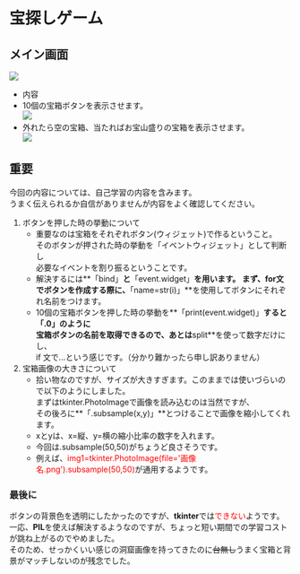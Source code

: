 # 宝探しゲーム  

## メイン画面  
![]( "メイン")  
* 内容  
 * 10個の宝箱ボタンを表示させます。  
![]( "はずれ")  
 * 外れたら空の宝箱、当たればお宝山盛りの宝箱を表示させます。  
![]( "あたり")  

## 重要  
今回の内容については、自己学習の内容を含みます。  
うまく伝えられるか自信がありませんが内容をよく確認してください。  

1. ボタンを押した時の挙動について
	* 重要なのは宝箱をそれぞれボタン(ウィジェット)で作るということ。  
		そのボタンが押された時の挙動を「イベントウィジェット」として判断し  
		必要なイベントを割り振るということです。  
	* 解決するには**「bind」**と**「event.widget」**を用います。
		まず、for文でボタンを作成する際に、**「name=str(i)」**を使用してボタンにそれぞれ名前をつけます。  
	* 10個の宝箱ボタンを押した時の挙動を**「print(event.widget)」**すると「.0」のように  
		宝箱ボタンの名前を取得できるので、あとは**split**を使って数字だけにし、  
		if 文で...という感じです。（分かり難かったら申し訳ありません）  
2. 宝箱画像の大きさについて  
	* 拾い物なのですが、サイズが大きすぎます。このままでは使いづらいので以下のようにしました。  
	  まずはtkinter.PhotoImageで画像を読み込むのは当然ですが、  
		その後ろに**「.subsample(x,y)」**とつけることで画像を縮小してくれます。  
	* xとyは、x=縦、y=横の縮小比率の数字を入れます。  
	* 今回は.subsample(50,50)がちょうど良さそうです。  
	* 例えば、<font color="Red">img1=tkinter.PhotoImage(file='画像名.png').subsample(50,50)</font>が通用するようです。  

### 最後に  
ボタンの背景色を透明にしたかったのですが、**tkinter**では<font color="Red">できない</font>ようです。  
一応、**PIL**を使えば解決するようなのですが、ちょっと短い期間での学習コストが跳ね上がるのでやめました。  
そのため、せっかくいい感じの洞窟画像を持ってきたのに~~台無し~~うまく宝箱と背景がマッチしないのが残念でした。
